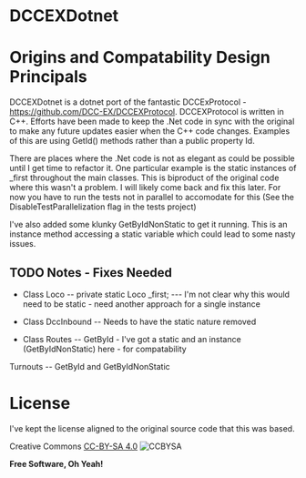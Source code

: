 # DCCEXDotnet

# Origins and Compatability Design Principals
DCCEXDotnet is a dotnet port of the fantastic DCCExProtocol - https://github.com/DCC-EX/DCCEXProtocol.  DCCEXProtocol is written in C++.  Efforts have been made to keep the .Net code in sync with the original to make any future updates easier when the C++ code changes.  Examples of this are using GetId() methods rather than a public property Id.  

There are places where the .Net code is not as elegant as could be possible until I get time to refactor it.  One particular example is the static instances of _first throughout the main classes.  This is biproduct of the original code where this wasn't a problem.  I will likely come back and fix this later.  For now you have to run the tests not in parallel to accomodate for this (See the DisableTestParallelization flag in the tests project)

I've also added some klunky GetByIdNonStatic to get it running.  This is an instance method accessing a static variable which could lead to some nasty issues.

## TODO Notes - Fixes Needed

- Class Loco
-- private static Loco _first;
--- I'm not clear why this would need to be static - need another approach for a single instance

- Class DccInbound
-- Needs to have the static nature removed

- Class Routes
-- GetById - I've got a static and an instance (GetByIdNonStatic) here - for compatability

Turnouts
-- GetById and GetByIdNonStatic

# License
I've kept the license aligned to the original source code that this was based.

Creative Commons [CC-BY-SA 4.0][CCBYSA]   ![CCBYSA](https://i.creativecommons.org/l/by-sa/4.0/88x31.png)

**Free Software, Oh Yeah!**

[//]: # (These are reference links used in the body of this note and get stripped out when the markdown processor does its job. There is no need to format nicely because it shouldn't be seen. Thanks SO - http://stackoverflow.com/questions/4823468/store-comments-in-markdown-syntax)

   [depinj]: <https://en.wikipedia.org/wiki/Dependency_injection>
   [delegate]: <https://en.wikipedia.org/wiki/Delegation_(object-oriented_programming)>
   [CCBYSA]: <http://creativecommons.org/licenses/by-sa/4.0/>